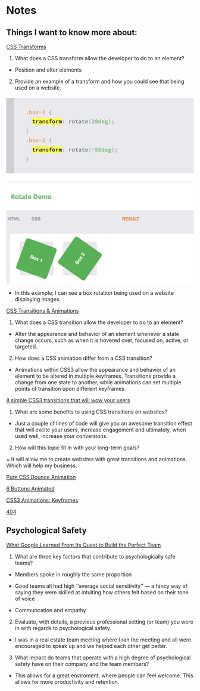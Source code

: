 # Notes

## Things I want to know more about:

[CSS Transforms](http://learn.shayhowe.com/advanced-html-css/css-transforms/)

1. What does a CSS transform allow the developer to do to an element?

- Position and alter elements

2. Provide an example of a transform and how you could see that being used on a website.

![Box rotation](/img/Box-rotation.jpeg)

- In this example, I can see a box rotation being used on a website displaying images.

[CSS Transitions & Animations](https://learn.shayhowe.com/advanced-html-css/transitions-animations/)

1. What does a CSS transition allow the developer to do to an element?

- Alter the appearance and behavior of an element whenever a state change occurs, such as when it is hovered over, focused on, active, or targeted.

2. How does a CSS animation differ from a CSS transition?

- Animations within CSS3 allow the appearance and behavior of an element to be altered in multiple keyframes. Transitions provide a change from one state to another, while animations can set multiple points of transition upon different keyframes.

[8 simple CSS3 transitions that will wow your users](http://www.webdesignerdepot.com/2014/05/8-simple-css3-transitions-that-will-wow-your-users)

1. What are some benefits to using CSS transitions on websites?

- Just a couple of lines of code will give you an awesome transition effect that will excite your users, increase engagement and ultimately, when used well, increase your conversions.

2. How will this topic fit in with your long-term goals?

= It will allow me to create websites with great transitions and animations. Which will help my business.

[Pure CSS Bounce Animation](http://codepen.io/dp_lewis/pen/gCfBv)

[6 Buttons Animated](http://codepen.io/retyui/pen/ByoaXV)

[CSS3 Animations: Keyframes](http://codepen.io/akshaychauhan/pen/oAfae)

[404](http://codepen.io/kieranfivestars/pen/MYdQxX)

## Psychological Safety

[What Google Learned From Its Quest to Build the Perfect Team](https://web.archive.org/web/20221125192300/https://www.nytimes.com/2016/02/28/magazine/what-google-learned-from-its-quest-to-build-the-perfect-team.html)

1. What are three key factors that contribute to psychologically safe teams?

- Members spoke in roughly the same proportion

- Good teams all had high ‘‘average social sensitivity’’ — a fancy way of saying they were skilled at intuiting how others felt based on their tone of voice

- Communcation and empathy

2. Evaluate, with details, a previous professional setting (or team) you were in with regards to psychological safety.

- I was in a real estate team meeting where I ran the meeting and all were encouraged to speak up and we helped each other get better.

3. What impact do teams that operate with a high degree of psychological safety have on their company and the team members?

- This allows for a great enviroment, where people can feel welcome. This allows for more productivity and retention. 